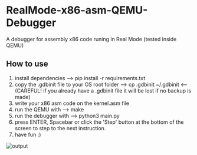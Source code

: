 # RealMode-x86-asm-QEMU-Debugger
A debugger for assembly x86 code runing in Real Mode (tested inside QEMU)

## How to use
1. install dependencies --> pip install -r requirements.txt
2. copy the .gdbinit file to your OS root folder --> cp .gdbinit ~/.gdbinit <-- (CAREFUL! if you already have a .gdbinit file it will be lost if no backup is made)
3. write your x86 asm code on the kernel.asm file
4. run the QEMU with --> make
5. run the debugger with --> python3 main.py
6. press ENTER, Spacebar or click the 'Step' button at the bottom of the screen to step to the next instruction.
7. have fun :)

![output](https://user-images.githubusercontent.com/43099047/121246981-18a48d00-c878-11eb-85c8-8b710645c8fb.gif)
